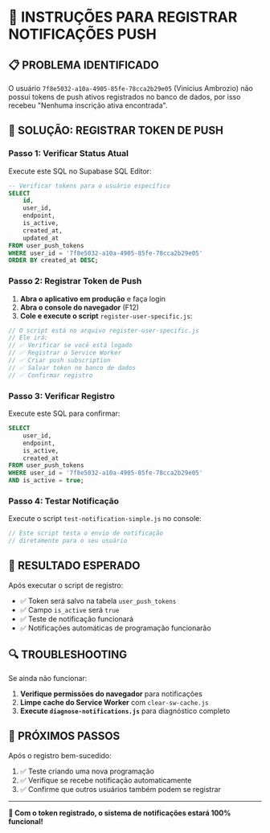 # 🚀 INSTRUÇÕES PARA REGISTRAR NOTIFICAÇÕES PUSH

## 📋 PROBLEMA IDENTIFICADO

O usuário `7f8e5032-a10a-4905-85fe-78cca2b29e05` (Vinicius Ambrozio) não possui tokens de push ativos registrados no banco de dados, por isso recebeu "Nenhuma inscrição ativa encontrada".

## 🔧 SOLUÇÃO: REGISTRAR TOKEN DE PUSH

### **Passo 1: Verificar Status Atual**
Execute este SQL no Supabase SQL Editor:
```sql
-- Verificar tokens para o usuário específico
SELECT 
    id,
    user_id,
    endpoint,
    is_active,
    created_at,
    updated_at
FROM user_push_tokens 
WHERE user_id = '7f8e5032-a10a-4905-85fe-78cca2b29e05'
ORDER BY created_at DESC;
```

### **Passo 2: Registrar Token de Push**
1. **Abra o aplicativo em produção** e faça login
2. **Abra o console do navegador** (F12)
3. **Cole e execute o script** `register-user-specific.js`:

```javascript
// O script está no arquivo register-user-specific.js
// Ele irá:
// ✅ Verificar se você está logado
// ✅ Registrar o Service Worker
// ✅ Criar push subscription
// ✅ Salvar token no banco de dados
// ✅ Confirmar registro
```

### **Passo 3: Verificar Registro**
Execute este SQL para confirmar:
```sql
SELECT 
    user_id,
    endpoint,
    is_active,
    created_at
FROM user_push_tokens 
WHERE user_id = '7f8e5032-a10a-4905-85fe-78cca2b29e05'
AND is_active = true;
```

### **Passo 4: Testar Notificação**
Execute o script `test-notification-simple.js` no console:
```javascript
// Este script testa o envio de notificação
// diretamente para o seu usuário
```

## 🎯 RESULTADO ESPERADO

Após executar o script de registro:
- ✅ Token será salvo na tabela `user_push_tokens`
- ✅ Campo `is_active` será `true`
- ✅ Teste de notificação funcionará
- ✅ Notificações automáticas de programação funcionarão

## 🔍 TROUBLESHOOTING

Se ainda não funcionar:
1. **Verifique permissões do navegador** para notificações
2. **Limpe cache do Service Worker** com `clear-sw-cache.js`
3. **Execute `diagnose-notifications.js`** para diagnóstico completo

## 📱 PRÓXIMOS PASSOS

Após o registro bem-sucedido:
1. ✅ Teste criando uma nova programação
2. ✅ Verifique se recebe notificação automaticamente
3. ✅ Confirme que outros usuários também podem se registrar

---

**🎉 Com o token registrado, o sistema de notificações estará 100% funcional!**
